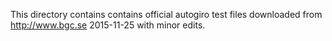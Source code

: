 This directory contains contains official autogiro test files downloaded from
http://www.bgc.se 2015-11-25 with minor edits.
